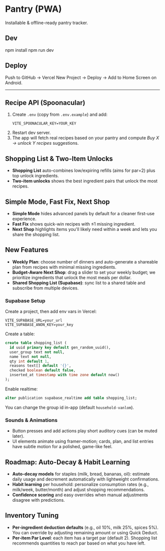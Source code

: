 # Pantry (PWA)
Installable & offline-ready pantry tracker.
## Dev
npm install
npm run dev
## Deploy
Push to GitHub → Vercel New Project → Deploy → Add to Home Screen on Android.

---

## Recipe API (Spoonacular)
1. Create `.env` (copy from `.env.example`) and add:
   ```
   VITE_SPOONACULAR_KEY=YOUR_KEY
   ```
2. Restart dev server.
3. The app will fetch real recipes based on your pantry and compute
   *Buy X → unlock Y recipes* suggestions.


## Shopping List & Two-Item Unlocks
- **Shopping List** auto-combines low/expiring refills (aims for par=2) plus top unlock ingredients.
- **Two-item unlocks** shows the best ingredient pairs that unlock the most recipes.


## Simple Mode, Fast Fix, Next Shop
- **Simple Mode** hides advanced panels by default for a cleaner first-use experience.
- **Fast Fix** shows quick-win recipes with ≤1 missing ingredient.
- **Next Shop** highlights items you'll likely need within a week and lets you share the shopping list.


## New Features
- **Weekly Plan**: choose number of dinners and auto-generate a shareable plan from recipes with minimal missing ingredients.
- **Budget-Aware Next Shop**: drag a slider to set your weekly budget; we prioritize ingredients that unlock the most meals per dollar.
- **Shared Shopping List (Supabase)**: sync list to a shared table and subscribe from multiple devices.

### Supabase Setup
Create a project, then add env vars in Vercel:
```
VITE_SUPABASE_URL=your_url
VITE_SUPABASE_ANON_KEY=your_key
```
Create a table:
```sql
create table shopping_list (
  id uuid primary key default gen_random_uuid(),
  user_group text not null,
  name text not null,
  qty int default 1,
  reasons text[] default '{}',
  checked boolean default false,
  inserted_at timestamp with time zone default now()
);
```
Enable realtime:
```sql
alter publication supabase_realtime add table shopping_list;
```
You can change the group id in-app (default `household-vanlom`).

### Sounds & Animations
- Button presses and add actions play short auditory cues (can be muted later).
- UI elements animate using framer-motion; cards, plan, and list entries have subtle motion for a polished, game-like feel.


## Roadmap: Auto-Decay & Habit Learning
- **Auto-decay models** for staples (milk, bread, bananas, oil): estimate daily usage and decrement automatically with lightweight confirmations.
- **Habit learning** per household: personalize consumption rates (e.g., milk/week, butter/month) and adjust shopping recommendations.
- **Confidence scoring** and easy overrides when manual adjustments disagree with predictions.


## Inventory Tuning
- **Per-ingredient deduction defaults** (e.g., oil 10%, milk 25%, spices 5%). You can override by adjusting remaining amount or using Quick Deduct.
- **Per-item Par Level**: each item has a target par (default 2). Shopping list recommends quantities to reach par based on what you have left.
